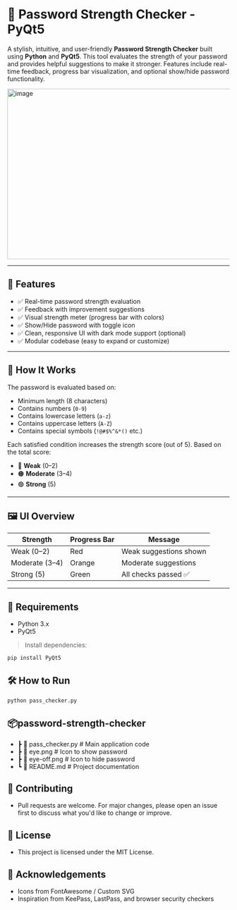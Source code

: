 # 🔐 Password Strength Checker - PyQt5

A stylish, intuitive, and user-friendly **Password Strength Checker** built using **Python** and **PyQt5**. This tool evaluates the strength of your password and provides helpful suggestions to make it stronger. Features include real-time feedback, progress bar visualization, and optional show/hide password functionality.


<img width="532" height="387" alt="image" src="https://github.com/user-attachments/assets/6e8db0ca-c7b7-440b-8d22-e9720db12925" />

---

## 🚀 Features

- ✅ Real-time password strength evaluation
- ✅ Feedback with improvement suggestions
- ✅ Visual strength meter (progress bar with colors)
- ✅ Show/Hide password with toggle icon
- ✅ Clean, responsive UI with dark mode support (optional)
- ✅ Modular codebase (easy to expand or customize)

---

## 🧠 How It Works

The password is evaluated based on:

- Minimum length (8 characters)
- Contains numbers (`0-9`)
- Contains lowercase letters (`a-z`)
- Contains uppercase letters (`A-Z`)
- Contains special symbols (`!@#$%^&*()` etc.)

Each satisfied condition increases the strength score (out of 5). Based on the total score:

- 🔴 **Weak** (0–2)
- 🟠 **Moderate** (3–4)
- 🟢 **Strong** (5)

---

## 🖼️ UI Overview

| Strength      | Progress Bar | Message                |
|---------------|--------------|------------------------|
| Weak (0–2)    | Red          | Weak suggestions shown |
| Moderate (3–4)| Orange       | Moderate suggestions   |
| Strong (5)    | Green        | All checks passed ✅   |

---

## 🧰 Requirements

- Python 3.x
- PyQt5

> Install dependencies:

```bash
pip install PyQt5
```

## 🛠️ How to Run

```bash
python pass_checker.py
```

## 📦password-strength-checker
- ┣ 📄 pass_checker.py     # Main application code
- ┣ 📄 eye.png                  # Icon to show password
- ┣ 📄 eye-off.png              # Icon to hide password
- ┗ 📄 README.md                # Project documentation

## 🤝 Contributing
- Pull requests are welcome. For major changes, please open an issue first to discuss what you'd like to change or improve.

## 📜 License
- This project is licensed under the MIT License.

## 🙌 Acknowledgements
- Icons from FontAwesome / Custom SVG
- Inspiration from KeePass, LastPass, and browser security checkers

